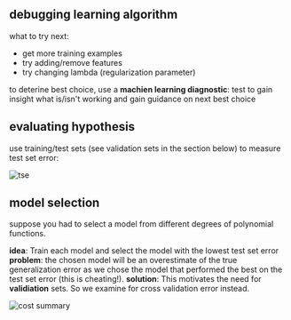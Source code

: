 ## debugging learning algorithm

what to try next:
- get more training examples
- try adding/remove features
- try changing lambda (regularization parameter)

to deterine best choice, use a **machien learning diagnostic**: test to gain insight what is/isn't working and gain guidance on next best choice

## evaluating hypothesis

use training/test sets (see validation sets in the section below) to measure test set error:

![tse](https://i.gyazo.com/8e74c6fa3a39837b0f4e7f4d1b461e08.png)

## model selection

suppose you had to select a model from different degrees of polynomial functions. 

**idea**: Train each model and select the model with the lowest test set error 
**problem**: the chosen model will be an overestimate of the true generalization error as we chose the model that performed the best on the test set error (this is cheating!).
**solution**: This motivates the need for **validiation** sets. So we examine for cross validation error instead.

![cost summary](https://i.gyazo.com/1b055c0275ca6a0fd25377cd11756409.png)
